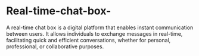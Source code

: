# Real-time-chat-box-
A real-time chat box is a digital platform that enables instant communication between users. It allows individuals to exchange messages in real-time, facilitating quick and efficient conversations, whether for personal, professional, or collaborative purposes.
